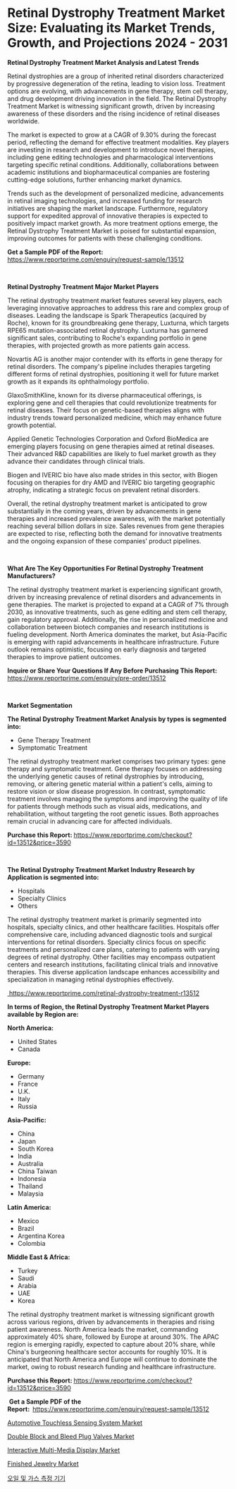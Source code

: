 <p><h1>Retinal Dystrophy Treatment Market Size: Evaluating its Market Trends, Growth, and Projections 2024 - 2031</h1></p><p><strong>Retinal Dystrophy Treatment Market Analysis and Latest Trends</strong></p>
<p><p>Retinal dystrophies are a group of inherited retinal disorders characterized by progressive degeneration of the retina, leading to vision loss. Treatment options are evolving, with advancements in gene therapy, stem cell therapy, and drug development driving innovation in the field. The Retinal Dystrophy Treatment Market is witnessing significant growth, driven by increasing awareness of these disorders and the rising incidence of retinal diseases worldwide.</p><p>The market is expected to grow at a CAGR of 9.30% during the forecast period, reflecting the demand for effective treatment modalities. Key players are investing in research and development to introduce novel therapies, including gene editing technologies and pharmacological interventions targeting specific retinal conditions. Additionally, collaborations between academic institutions and biopharmaceutical companies are fostering cutting-edge solutions, further enhancing market dynamics.</p><p>Trends such as the development of personalized medicine, advancements in retinal imaging technologies, and increased funding for research initiatives are shaping the market landscape. Furthermore, regulatory support for expedited approval of innovative therapies is expected to positively impact market growth. As more treatment options emerge, the Retinal Dystrophy Treatment Market is poised for substantial expansion, improving outcomes for patients with these challenging conditions.</p></p>
<p><strong>Get a Sample PDF of the Report:&nbsp;</strong> <a href="https://www.reportprime.com/enquiry/request-sample/13512">https://www.reportprime.com/enquiry/request-sample/13512</a></p>
<p>&nbsp;</p>
<p><strong>Retinal Dystrophy Treatment Major Market Players</strong></p>
<p><p>The retinal dystrophy treatment market features several key players, each leveraging innovative approaches to address this rare and complex group of diseases. Leading the landscape is Spark Therapeutics (acquired by Roche), known for its groundbreaking gene therapy, Luxturna, which targets RPE65 mutation-associated retinal dystrophy. Luxturna has garnered significant sales, contributing to Roche's expanding portfolio in gene therapies, with projected growth as more patients gain access.</p><p>Novartis AG is another major contender with its efforts in gene therapy for retinal disorders. The company's pipeline includes therapies targeting different forms of retinal dystrophies, positioning it well for future market growth as it expands its ophthalmology portfolio.</p><p>GlaxoSmithKline, known for its diverse pharmaceutical offerings, is exploring gene and cell therapies that could revolutionize treatments for retinal diseases. Their focus on genetic-based therapies aligns with industry trends toward personalized medicine, which may enhance future growth potential.</p><p>Applied Genetic Technologies Corporation and Oxford BioMedica are emerging players focusing on gene therapies aimed at retinal diseases. Their advanced R&D capabilities are likely to fuel market growth as they advance their candidates through clinical trials.</p><p>Biogen and IVERIC bio have also made strides in this sector, with Biogen focusing on therapies for dry AMD and IVERIC bio targeting geographic atrophy, indicating a strategic focus on prevalent retinal disorders.</p><p>Overall, the retinal dystrophy treatment market is anticipated to grow substantially in the coming years, driven by advancements in gene therapies and increased prevalence awareness, with the market potentially reaching several billion dollars in size. Sales revenues from gene therapies are expected to rise, reflecting both the demand for innovative treatments and the ongoing expansion of these companies’ product pipelines.</p></p>
<p>&nbsp;</p>
<p><strong>What Are The Key Opportunities For Retinal Dystrophy Treatment Manufacturers?</strong></p>
<p><p>The retinal dystrophy treatment market is experiencing significant growth, driven by increasing prevalence of retinal disorders and advancements in gene therapies. The market is projected to expand at a CAGR of 7% through 2030, as innovative treatments, such as gene editing and stem cell therapy, gain regulatory approval. Additionally, the rise in personalized medicine and collaboration between biotech companies and research institutions is fueling development. North America dominates the market, but Asia-Pacific is emerging with rapid advancements in healthcare infrastructure. Future outlook remains optimistic, focusing on early diagnosis and targeted therapies to improve patient outcomes.</p></p>
<p><strong>Inquire or Share Your Questions If Any Before Purchasing This Report:</strong> <a href="https://www.reportprime.com/enquiry/pre-order/13512">https://www.reportprime.com/enquiry/pre-order/13512</a></p>
<p>&nbsp;</p>
<p><strong>Market Segmentation</strong></p>
<p><strong>The Retinal Dystrophy Treatment Market Analysis by types is segmented into:</strong></p>
<p><ul><li>Gene Therapy Treatment</li><li>Symptomatic Treatment</li></ul></p>
<p><p>The retinal dystrophy treatment market comprises two primary types: gene therapy and symptomatic treatment. Gene therapy focuses on addressing the underlying genetic causes of retinal dystrophies by introducing, removing, or altering genetic material within a patient's cells, aiming to restore vision or slow disease progression. In contrast, symptomatic treatment involves managing the symptoms and improving the quality of life for patients through methods such as visual aids, medications, and rehabilitation, without targeting the root genetic issues. Both approaches remain crucial in advancing care for affected individuals.</p></p>
<p><strong>Purchase this Report:&nbsp;</strong><a href="https://www.reportprime.com/checkout?id=13512&price=3590">https://www.reportprime.com/checkout?id=13512&price=3590</a></p>
<p>&nbsp;</p>
<p><strong>The Retinal Dystrophy Treatment Market Industry Research by Application is segmented into:</strong></p>
<p><ul><li>Hospitals</li><li>Specialty Clinics</li><li>Others</li></ul></p>
<p><p>The retinal dystrophy treatment market is primarily segmented into hospitals, specialty clinics, and other healthcare facilities. Hospitals offer comprehensive care, including advanced diagnostic tools and surgical interventions for retinal disorders. Specialty clinics focus on specific treatments and personalized care plans, catering to patients with varying degrees of retinal dystrophy. Other facilities may encompass outpatient centers and research institutions, facilitating clinical trials and innovative therapies. This diverse application landscape enhances accessibility and specialization in managing retinal dystrophies effectively.</p></p>
<p><a href="https://www.reportprime.com/retinal-dystrophy-treatment-r13512">&nbsp;https://www.reportprime.com/retinal-dystrophy-treatment-r13512</a></p>
<p><strong>In terms of Region, the Retinal Dystrophy Treatment Market Players available by Region are:</strong></p>
<p>
    <p> <strong> North America: </strong>
        <ul>
            <li>United States</li>
            <li>Canada</li>
        </ul>
        </p> 
    <p> <strong> Europe: </strong>
        <ul>
            <li>Germany</li>
            <li>France</li>
            <li>U.K.</li>
            <li>Italy</li>
            <li>Russia</li>
        </ul>
        </p> 
    <p> <strong> Asia-Pacific: </strong>
        <ul>
            <li>China</li>
            <li>Japan</li>
            <li>South Korea</li>
            <li>India</li>
            <li>Australia</li>
            <li>China Taiwan</li>
            <li>Indonesia</li>
            <li>Thailand</li>
            <li>Malaysia</li>
        </ul>
        </p> 
    <p> <strong> Latin America: </strong>
        <ul>
            <li>Mexico</li>
            <li>Brazil</li>
            <li>Argentina Korea</li>
            <li>Colombia</li>
        </ul>
        </p> 
    <p> <strong> Middle East & Africa: </strong>
        <ul>
            <li>Turkey</li>
            <li>Saudi</li>
            <li>Arabia</li>
            <li>UAE</li>
            <li>Korea</li>
        </ul>
    </p>
    </p>
<p><p>The retinal dystrophy treatment market is witnessing significant growth across various regions, driven by advancements in therapies and rising patient awareness. North America leads the market, commanding approximately 40% share, followed by Europe at around 30%. The APAC region is emerging rapidly, expected to capture about 20% share, while China's burgeoning healthcare sector accounts for roughly 10%. It is anticipated that North America and Europe will continue to dominate the market, owing to robust research funding and healthcare infrastructure.</p></p>
<p><strong>Purchase this Report: </strong><a href="https://www.reportprime.com/checkout?id=13512&price=3590">https://www.reportprime.com/checkout?id=13512&price=3590</a></p>
<p>&nbsp;<strong>Get a Sample PDF of the Report:&nbsp;&nbsp;</strong><a href="https://www.reportprime.com/enquiry/request-sample/13512">https://www.reportprime.com/enquiry/request-sample/13512</a></p>
<p><strong></strong></p>
<p><p><a href="https://medium.com/@dhjdj3783/the-automotive-touchless-sensing-system-market-insights-report-offers-an-in-depth-and-thorough-3694fca18943">Automotive Touchless Sensing System Market</a></p><p><a href="https://issuu.com/reportprime-2/docs/double-block-and-bleed-plug-valves-_2ca3f0c26fd52d">Double Block and Bleed Plug Valves Market</a></p><p><a href="https://medium.com/@dhjdj3783/the-interactive-multi-media-display-market-research-report-provides-an-in-depth-and-up-to-date-edc68b5296ab">Interactive Multi-Media Display Market</a></p><p><a href="https://www.linkedin.com/pulse/finished-jewelry-market-evolution-global-trends-regional-dynamics-4lkef?trackingId=dSCU9oLSRiONdqHwsx9roQ%3D%3D">Finished Jewelry Market</a></p><p><a href="https://medium.com/@sheldondtickinson9867/oil-and-gas-measuring-instrumentation-market-%EC%9D%98-%EA%B8%80%EB%A1%9C%EB%B2%8C-%EC%8B%9C%EC%9E%A5-%EA%B0%9C%EC%9A%94%EB%8A%94-%EC%A0%84-%EC%84%B8%EA%B3%84-%EB%B0%8F-%EC%A3%BC%EC%9A%94-%EC%8B%9C%EC%9E%A5%EC%9D%98-%EC%82%B0%EC%97%85%EC%97%90-%EC%98%81%ED%96%A5%EC%9D%84-%EB%AF%B8%EC%B9%98%EB%8A%94-%EC%A3%BC%EC%9A%94-%ED%8A%B8%EB%A0%8C%EB%93%9C%EC%97%90-%EB%8C%80%ED%95%9C-77256be17a92">오일 및 가스 측정 기기</a></p></p>